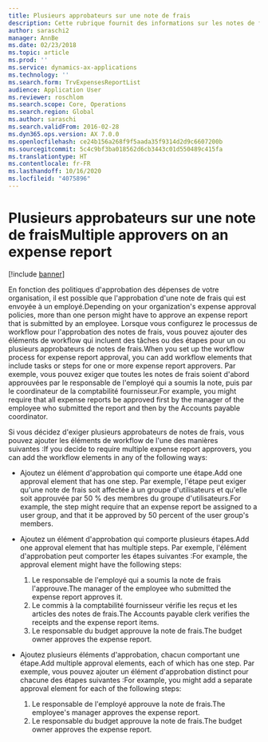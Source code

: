 ```yaml
---
title: Plusieurs approbateurs sur une note de frais
description: Cette rubrique fournit des informations sur les notes de frais qui nécessitent l'approbation de plusieurs personnes.
author: saraschi2
manager: AnnBe
ms.date: 02/23/2018
ms.topic: article
ms.prod: ''
ms.service: dynamics-ax-applications
ms.technology: ''
ms.search.form: TrvExpensesReportList
audience: Application User
ms.reviewer: roschlom
ms.search.scope: Core, Operations
ms.search.region: Global
ms.author: saraschi
ms.search.validFrom: 2016-02-28
ms.dyn365.ops.version: AX 7.0.0
ms.openlocfilehash: ce24b156a268f9f5aada35f9314d2d9c6607200b
ms.sourcegitcommit: 5c4c9bf3ba018562d6cb3443c01d550489c415fa
ms.translationtype: HT
ms.contentlocale: fr-FR
ms.lasthandoff: 10/16/2020
ms.locfileid: "4075896"
---
```

# <a name="multiple-approvers-on-an-expense-report"></a><span data-ttu-id="b4dba-103">Plusieurs approbateurs sur une note de frais</span><span class="sxs-lookup"><span data-stu-id="b4dba-103">Multiple approvers on an expense report</span></span>

[!include [banner](../includes/banner.md)]

<span data-ttu-id="b4dba-104">En fonction des politiques d'approbation des dépenses de votre organisation, il est possible que l'approbation d'une note de frais qui est envoyée à un employé.</span><span class="sxs-lookup"><span data-stu-id="b4dba-104">Depending on your organization's expense approval policies, more than one person might have to approve an expense report that is submitted by an employee.</span></span> <span data-ttu-id="b4dba-105">Lorsque vous configurez le processus de workflow pour l'approbation des notes de frais, vous pouvez ajouter des éléments de workflow qui incluent des tâches ou des étapes pour un ou plusieurs approbateurs de notes de frais.</span><span class="sxs-lookup"><span data-stu-id="b4dba-105">When you set up the workflow process for expense report approval, you can add workflow elements that include tasks or steps for one or more expense report approvers.</span></span> <span data-ttu-id="b4dba-106">Par exemple, vous pouvez exiger que toutes les notes de frais soient d'abord approuvées par le responsable de l'employé qui a soumis la note, puis par le coordinateur de la comptabilité fournisseur.</span><span class="sxs-lookup"><span data-stu-id="b4dba-106">For example, you might require that all expense reports be approved first by the manager of the employee who submitted the report and then by the Accounts payable coordinator.</span></span>

<span data-ttu-id="b4dba-107">Si vous décidez d'exiger plusieurs approbateurs de notes de frais, vous pouvez ajouter les éléments de workflow de l'une des manières suivantes :</span><span class="sxs-lookup"><span data-stu-id="b4dba-107">If you decide to require multiple expense report approvers, you can add the workflow elements in any of the following ways:</span></span>

- <span data-ttu-id="b4dba-108">Ajoutez un élément d'approbation qui comporte une étape.</span><span class="sxs-lookup"><span data-stu-id="b4dba-108">Add one approval element that has one step.</span></span> <span data-ttu-id="b4dba-109">Par exemple, l'étape peut exiger qu'une note de frais soit affectée à un groupe d'utilisateurs et qu'elle soit approuvée par 50 % des membres du groupe d'utilisateurs.</span><span class="sxs-lookup"><span data-stu-id="b4dba-109">For example, the step might require that an expense report be assigned to a user group, and that it be approved by 50 percent of the user group's members.</span></span>
- <span data-ttu-id="b4dba-110">Ajoutez un élément d'approbation qui comporte plusieurs étapes.</span><span class="sxs-lookup"><span data-stu-id="b4dba-110">Add one approval element that has multiple steps.</span></span> <span data-ttu-id="b4dba-111">Par exemple, l'élément d'approbation peut comporter les étapes suivantes :</span><span class="sxs-lookup"><span data-stu-id="b4dba-111">For example, the approval element might have the following steps:</span></span>

    1. <span data-ttu-id="b4dba-112">Le responsable de l'employé qui a soumis la note de frais l'approuve.</span><span class="sxs-lookup"><span data-stu-id="b4dba-112">The manager of the employee who submitted the expense report approves it.</span></span>
    2. <span data-ttu-id="b4dba-113">Le commis à la comptabilité fournisseur vérifie les reçus et les articles des notes de frais.</span><span class="sxs-lookup"><span data-stu-id="b4dba-113">The Accounts payable clerk verifies the receipts and the expense report items.</span></span>
    3. <span data-ttu-id="b4dba-114">Le responsable du budget approuve la note de frais.</span><span class="sxs-lookup"><span data-stu-id="b4dba-114">The budget owner approves the expense report.</span></span>

- <span data-ttu-id="b4dba-115">Ajoutez plusieurs éléments d'approbation, chacun comportant une étape.</span><span class="sxs-lookup"><span data-stu-id="b4dba-115">Add multiple approval elements, each of which has one step.</span></span> <span data-ttu-id="b4dba-116">Par exemple, vous pouvez ajouter un élément d'approbation distinct pour chacune des étapes suivantes :</span><span class="sxs-lookup"><span data-stu-id="b4dba-116">For example, you might add a separate approval element for each of the following steps:</span></span>

    1. <span data-ttu-id="b4dba-117">Le responsable de l'employé approuve la note de frais.</span><span class="sxs-lookup"><span data-stu-id="b4dba-117">The employee's manager approves the expense report.</span></span>
    2. <span data-ttu-id="b4dba-118">Le responsable du budget approuve la note de frais.</span><span class="sxs-lookup"><span data-stu-id="b4dba-118">The budget owner approves the expense report.</span></span>
